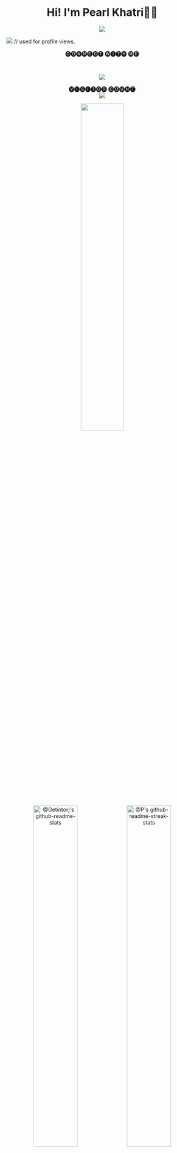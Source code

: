 

<!--
**pearlkhatri/pearlkhatri** is a ✨ _special_ ✨ repository because its `README.md` (this file) appears on your GitHub profile.

Here are some ideas to get you started:

- 🔭 I’m currently working on ...
- 🌱 I’m currently learning ...
- 👯 I’m looking to collaborate on ...
- 🤔 I’m looking for help with ...
- 💬 Ask me about ...
- 📫 How to reach me: ...
- 😄 Pronouns: ...
- ⚡ Fun fact: ...
-->
<h1 align="center"> Hi! I'm Pearl Khatri👩‍💻 </h1>
<!-- <img src="https://emojis.slackmojis.com/emojis/images/1531849430/4246/blob-sunglasses.gif?1531849430" width="28"/> -->
<p align="center">
  <!-- Typing SVG by Getintorj - https://github.com/getintorj/readme-typing-svg -->
  <a href="https://github.com/getintorj/readme-typing-svg">
    <img src="https://readme-typing-svg.demolab.com/?lines=FRONTEND%20DEVELOPER%20;AI%20%26%20ML%20ENTHUSIAST;PROGRAMMER;&font=Fira%20Code&center=true&width=440&height=45&color=20C20E&vCenter=true&pause=1000&size=22" />
</a>

</p>

<img src="https://user-images.githubusercontent.com/73097560/115834477-dbab4500-a447-11eb-908a-139a6edaec5c.gif">
<!-- <p align="left"> <img src="https://komarev.com/ghpvc/?username=pearlkhatri&label=Profile%20views&color=0e75b6&style=flat" alt="pearlkhatri" /> </p> -->    // used for profile views.

<p align="center">
  🅒🅞🅝🅝🅔🅒🅣 🅦🅘🅣🅗 🅜🅔
   </p>
<p align="center">
<a href="https://discord.com/users/PearlKhatri#6622" target="_blank"><img alt="" src="https://img.shields.io/badge/discord-000?style=for-the-badge&logo=discord&logoColor=4e5d94" style="vertical-align:center" /></a>
<a href="https://pearlkhatri.github.io/portfolio/" target="_blank"><img alt="" src="https://img.shields.io/badge/Portfolio-000?logo=vercel&logoColor=yellow&style=for-the-badge" style="vertical-align:center" /></a>
<!-- <a href="https://twitter.com/parul947a" target="_blank"><img alt="" src="https://img.shields.io/badge/Twitter-000?logo=Twitter&logoColor=1DA1F2&style=for-the-badge" style="vertical-align:center" /></a> -->
<a href="https://www.linkedin.com/in/khatripearl/" target="_blank"><img alt="" src="https://img.shields.io/badge/LinkedIn-000?logo=linkedin&logoColor=0A66C2&style=for-the-badge" style="vertical-align:center" /></a>
<a href="https://www.instagram.com/khatri_pearl/" target="_blank"><img alt="" src="https://img.shields.io/badge/Instagram-000?style=for-the-badge&logo=Instagram&logoColor=E4405F" style="vertical-align:center" /></a>
</p>


<p align="center">
<a href=#><img src="contributions.svg"></a> 
 </p>

 
<p align="center"> 
 🅥🅘🅢🅘🅣🅞🅡 🅒🅞🅤🅝🅣<br>
  <img src="https://profile-counter.glitch.me/pearlkhatri/count.svg"/>
  </p>
  
<p align="center">
<img src="https://github-readme-stats.vercel.app/api/top-langs/?username=pearlkhatri&theme=gotham&layout=compact"width="47%"/> 
</p>

<p align="center">
<a href="https://github.com/getintorj?tab=repositories"><img src="https://github-readme-stats-one-bice.vercel.app/api?username=pearlkhatri&theme=gotham&show_icons=true&count_private=true&hide_border=false&role=OWNER,ORGANIZATION_MEMBER,COLLABORATOR"  width="48%" alt="@Getintorj's github-readme-stats"/></a>
<a href="https://github.com/pearlkhatri?tab=stars"><img src="https://github-readme-streak-stats.herokuapp.com?user=pearlkhatri&theme=gotham&hide_border=false&date_format=M%20j%5B%2C%20Y%5D"  width="48%" alt="@P's github-readme-streak-stats"/></a>
</p>

<br/>


<p align="center">
    <a href="https://jharohit.com.np/">
        <img src="https://github-readme-activity-graph.vercel.app/graph?username=pearlkhatri&theme=react-dark&hide_border=false&hide_title=false&area=true&custom_title=Total%20Contribution%20Graph%20In%20All%20Repo" width="95%" alt="activity graph">
    </a>
</p>


``` java
if (codeWorking){
            while (codeQuality < perfectCode){
                codeQuality++;
            }
        }
//
```

<hr />

